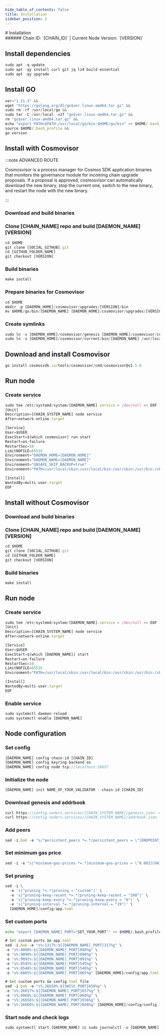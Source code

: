 ```yaml
---
hide_table_of_contents: false
title: Installation
sidebar_position: 2
---
```


<div class="h1-with-icon icon-[CHAIN_SYSTEM_NAME]">
# Installation
</div>
###### Chain ID: `[CHAIN_ID]` | Current Node Version: `[VERSION]`

## Install dependencies

```js
sudo apt -q update
sudo apt -qy install curl git jq lz4 build-essential
sudo apt -qy upgrade
```

## Install GO
```js
ver="1.21.3" &&
wget "https://golang.org/dl/go$ver.linux-amd64.tar.gz" &&
sudo rm -rf /usr/local/go &&
sudo tar -C /usr/local -xzf "go$ver.linux-amd64.tar.gz" &&
rm "go$ver.linux-amd64.tar.gz" &&
echo "export PATH=$PATH:/usr/local/go/bin:$HOME/go/bin" >> $HOME/.bash_profile &&
source $HOME/.bash_profile &&
go version
```

## Install with Cosmovisor
:::note ADVANCED ROUTE

Cosmosvisor is a process manager for Cosmos SDK application binaries that monitors the governance module for incoming chain upgrade proposals. If a proposal is approved, cosmosvisor can automatically download the new binary, stop the current one, switch to the new binary, and restart the node with the new binary.

:::
### Download and build binaries
### Clone [CHAIN_NAME] repo and build [DAEMON_NAME] [VERSION]
```js
cd $HOME
git clone [SOCIAL_GITHUB].git
cd [GITHUB_FOLDER_NAME]
git checkout [VERSION]
```

### Build binaries
```js
make install
```
### Prepare binaries for Cosmovisor
```js
cd $HOME
mkdir -p [DAEMON_HOME]/cosmovisor/upgrades/[VERSION]/bin
mv $HOME/go/bin/[DAEMON_NAME] [DAEMON_HOME]/cosmovisor/upgrades/[VERSION]/bin/
```

### Create symlinks
```js
sudo ln -s [DAEMON_HOME]/cosmovisor/genesis [DAEMON_HOME]/cosmovisor/current -f
sudo ln -s [DAEMON_HOME]/cosmovisor/current/bin/[DAEMON_NAME] /usr/local/bin/[DAEMON_NAME] -f
```

## Download and install Cosmovisor
```js
go install cosmossdk.io/tools/cosmovisor/cmd/cosmovisor@v1.5.0
```

## Run node
### Create service
```js
sudo tee /etc/systemd/system/[DAEMON_NAME].service > /dev/null << EOF
[Unit]
Description=[CHAIN_SYSTEM_NAME] node service
After=network-online.target

[Service]
User=$USER
ExecStart=$(which cosmovisor) run start
Restart=on-failure
RestartSec=10
LimitNOFILE=65535
Environment="DAEMON_HOME=[DAEMON_HOME]"
Environment="DAEMON_NAME=[DAEMON_NAME]"
Environment="UNSAFE_SKIP_BACKUP=true"
Environment="PATH=/usr/local/sbin:/usr/local/bin:/usr/sbin:/usr/bin:/sbin:/bin:/usr/games:/usr/local/games:/snap/bin:[DAEMON_HOME]/cosmovisor/current/bin"

[Install]
WantedBy=multi-user.target
EOF
```

## Install without Cosmovisor

### Download and build binaries
### Clone [CHAIN_NAME] repo and build [DAEMON_NAME] [VERSION]
```js
cd $HOME
git clone [SOCIAL_GITHUB].git
cd [GITHUB_FOLDER_NAME]
git checkout [VERSION]
```

### Build binaries
```js
make install
```

## Run node
### Create service
```js
sudo tee /etc/systemd/system/[DAEMON_NAME].service > /dev/null << EOF
[Unit]
Description=[CHAIN_SYSTEM_NAME] node service
After=network-online.target

[Service]
User=$USER
ExecStart=$(which [DAEMON_NAME]) start
Restart=on-failure
RestartSec=10
LimitNOFILE=65535
Environment="PATH=/usr/local/sbin:/usr/local/bin:/usr/sbin:/usr/bin:/sbin:/bin:/usr/games:/usr/local/games:/snap/bin"

[Install]
WantedBy=multi-user.target
EOF
```

### Enable service
```js
sudo systemctl daemon-reload
sudo systemctl enable [DAEMON_NAME]
```

## Node configuration
### Set config
```js
[DAEMON_NAME] config chain-id [CHAIN_ID]
[DAEMON_NAME] config keyring-backend os
[DAEMON_NAME] config node tcp://localhost:26657
```

### Initialize the node
```js
[DAEMON_NAME] init NAME_OF_YOUR_VALIDATOR --chain-id [CHAIN_ID]
```

### Download genesis and addrbook
```js
curl https://config.noders.services/[CHAIN_SYSTEM_NAME]/genesis.json -o [DAEMON_HOME]/config/genesis.json
curl https://config.noders.services/[CHAIN_SYSTEM_NAME]/addrbook.json -o [DAEMON_HOME]/config/addrbook.json
```
### Add peers
```js
sed -i.bak -e "s/^persistent_peers *=.*/persistent_peers = \"[ENDPOINT_PEER]\"/" [DAEMON_HOME]/config/config.toml
```

### Set minimum gas price
```js
sed -i -e "s|^minimum-gas-prices *=.*|minimum-gas-prices = \"0.001[CHAIN_DENOM]\"|" [DAEMON_HOME]/config/app.toml
```
### Set pruning
```js
sed -i \
  -e 's|^pruning *=.*|pruning = "custom"|' \
  -e 's|^pruning-keep-recent *=.*|pruning-keep-recent = "100"|' \
  -e 's|^pruning-keep-every *=.*|pruning-keep-every = "0"|' \
  -e 's|^pruning-interval *=.*|pruning-interval = "19"|' \
  [DAEMON_HOME]/config/app.toml
```

### Set custom ports

```bash
echo "export [DAEMON_NAME]_PORT="SET_YOUR_PORT"" >> $HOME/.bash_profile
```

```js
# Set custom ports in app.toml
sed -i.bak -e "s%:1317%:${[DAEMON_NAME]_PORT}317%g" \
-e "s%:8080%:${[DAEMON_NAME]_PORT}080%g" \
-e "s%:9090%:${[DAEMON_NAME]_PORT}090%g" \
-e "s%:9091%:${[DAEMON_NAME]_PORT}091%g" \
-e "s%:8545%:${[DAEMON_NAME]_PORT}545%g" \
-e "s%:8546%:${[DAEMON_NAME]_PORT}546%g" \
-e "s%:6065%:${[DAEMON_NAME]_PORT}065%g" [DAEMON_HOME]/config/app.toml

# Set custom ports in config.toml file
sed -i.bak -e "s%:26658%:${SWISS_PORT}658%g" \
-e "s%:26657%:${[DAEMON_NAME]_PORT}657%g" \
-e "s%:6060%:${[DAEMON_NAME]_PORT}060%g" \
-e "s%:26656%:${[DAEMON_NAME]_PORT}656%g" \
-e "s%:26660%:${[DAEMON_NAME]_PORT}660%g" [DAEMON_HOME]/config/config.toml
```

### Start node and check logs
```js
sudo systemctl start [DAEMON_NAME] && sudo journalctl -u [DAEMON_NAME] -f --no-hostname -o cat
```
